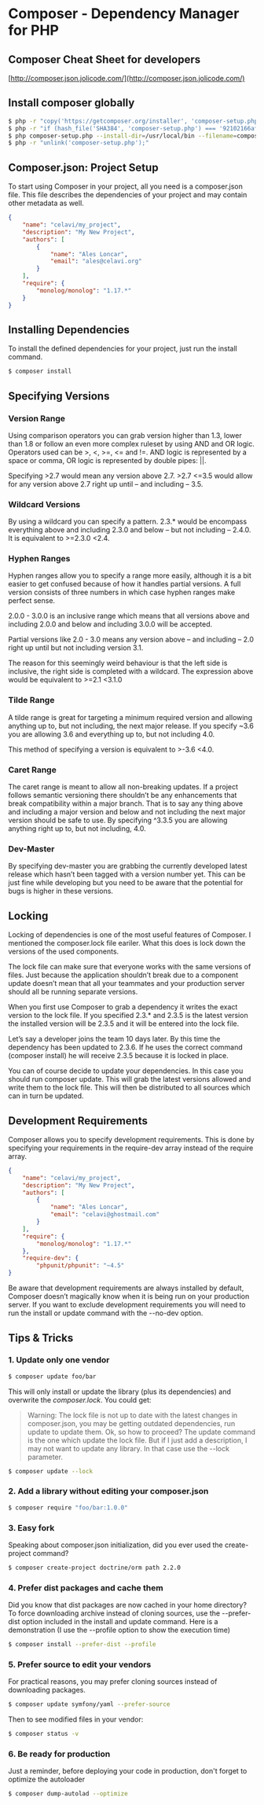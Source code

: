 # Composer - Dependency Manager for PHP
## Composer Cheat Sheet for developers
[http://composer.json.jolicode.com/](http://composer.json.jolicode.com/)
## Install composer globally
```bash
$ php -r "copy('https://getcomposer.org/installer', 'composer-setup.php');"
$ php -r "if (hash_file('SHA384', 'composer-setup.php') === '92102166af5abdb03f49ce52a40591073a7b859a86e8ff13338cf7db58a19f7844fbc0bb79b2773bf30791e935dbd938') { echo 'Installer verified'; } else { echo 'Installer corrupt'; unlink('composer-setup.php'); } echo PHP_EOL;"
$ php composer-setup.php --install-dir=/usr/local/bin --filename=composer
$ php -r "unlink('composer-setup.php');"
```
## Composer.json: Project Setup
To start using Composer in your project, all you need is a composer.json file. This file describes the dependencies of your project and may contain other metadata as well.
```json
{
    "name": "celavi/my_project",
    "description": "My New Project",
    "authors": [
        {
            "name": "Ales Loncar",
            "email": "ales@celavi.org"
        }
    ],
    "require": {
        "monolog/monolog": "1.17.*"
    }
}
```
## Installing Dependencies
To install the defined dependencies for your project, just run the install command.
```bash
$ composer install
```
## Specifying Versions
### Version Range

Using comparison operators you can grab version higher than 1.3, lower than 1.8 or follow an even more complex ruleset by using AND and OR logic. Operators used can be >, <, >=, <= and !=. AND logic is represented by a space or comma, OR logic is represented by double pipes: ||.

Specifying >2.7 would mean any version above 2.7. >2.7 <=3.5 would allow for any version above 2.7 right up until – and including – 3.5.

### Wildcard Versions

By using a wildcard you can specify a pattern. 2.3.* would be encompass everything above and including 2.3.0 and below – but not including – 2.4.0. It is equivalent to >=2.3.0 <2.4.

### Hyphen Ranges

Hyphen ranges allow you to specify a range more easily, although it is a bit easier to get confused because of how it handles partial versions. A full version consists of three numbers in which case hyphen ranges make perfect sense.

2.0.0 - 3.0.0 is an inclusive range which means that all versions above and including 2.0.0 and below and including 3.0.0 will be accepted.

Partial versions like 2.0 - 3.0 means any version above – and including – 2.0 right up until but not including version 3.1.

The reason for this seemingly weird behaviour is that the left side is inclusive, the right side is completed with a wildcard. The expression above would be equivalent to >=2.1 <3.1.0

### Tilde Range

A tilde range is great for targeting a minimum required version and allowing anything up to, but not including, the next major release. If you specify ~3.6 you are allowing 3.6 and everything up to, but not including 4.0.

This method of specifying a version is equivalent to >-3.6 <4.0.

### Caret Range

The caret range is meant to allow all non-breaking updates. If a project follows semantic versioning there shouldn’t be any enhancements that break compatibility within a major branch. That is to say any thing above and including a major version and below and not including the next major version should be safe to use. By specifying ^3.3.5 you are allowing anything right up to, but not including, 4.0.

### Dev-Master

By specifying dev-master you are grabbing the currently developed latest release which hasn’t been tagged with a version number yet. This can be just fine while developing but you need to be aware that the potential for bugs is higher in these versions.

## Locking
Locking of dependencies is one of the most useful features of Composer. I mentioned the composer.lock file eariler. What this does is lock down the versions of the used components.

The lock file can make sure that everyone works with the same versions of files. Just because the application shouldn’t break due to a component update doesn’t mean that all your teammates and your production server should all be running separate versions.

When you first use Composer to grab a dependency it writes the exact version to the lock file. If you specified 2.3.* and 2.3.5 is the latest version the installed version will be 2.3.5 and it will be entered into the lock file.

Let’s say a developer joins the team 10 days later. By this time the dependency has been updated to 2.3.6. If he uses the correct command (composer install) he will receive 2.3.5 because it is locked in place.

You can of course decide to update your dependencies. In this case you should run composer update. This will grab the latest versions allowed and write them to the lock file. This will then be distributed to all sources which can in turn be updated.

## Development Requirements
Composer allows you to specify development requirements. This is done by specifying your requirements in the require-dev array instead of the require array.
```json
{
    "name": "celavi/my_project",
    "description": "My New Project",
    "authors": [
        {
            "name": "Ales Loncar",
            "email": "celavi@ghostmail.com"
        }
    ],
    "require": {
        "monolog/monolog": "1.17.*"
    },
	"require-dev": {
        "phpunit/phpunit": "~4.5"
}
```
Be aware that development requirements are always installed by default, Composer doesn’t magically know when it is being run on your production server. If you want to exclude development requirements you will need to run the install or update command with the --no-dev option.
## Tips & Tricks
### 1. Update only one vendor
```bash
$ composer update foo/bar
```
This will only install or update the library (plus its dependencies) and overwrite the *composer.lock*. You could get:
> Warning: The lock file is not up to date with the latest changes in composer.json, you may be getting outdated dependencies, run update to update them.
Ok, so how to proceed? The update command is the one which update the lock file. But if I just add a description, I may not want to update any library. In that case use the --lock parameter.

```bash
$ composer update --lock
```
### 2. Add a library without editing your composer.json
```bash
$ composer require "foo/bar:1.0.0"
```
### 3. Easy fork
Speaking about composer.json initialization, did you ever used the create-project command?
```bash
$ composer create-project doctrine/orm path 2.2.0
```
### 4. Prefer dist packages and cache them
Did you know that dist packages are now cached in your home directory?
To force downloading archive instead of cloning sources, use the --prefer-dist option included in the install and update command.
Here is a demonstration (I use the --profile option to show the execution time)
```bash
$ composer install --prefer-dist --profile
```
### 5. Prefer source to edit your vendors
For practical reasons, you may prefer cloning sources instead of downloading packages.
```bash
$ composer update symfony/yaml --prefer-source
```
Then to see modified files in your vendor:
```bash
$ composer status -v
```
### 6. Be ready for production
Just a reminder, before deploying your code in production, don't forget to optimize the autoloader
```bash
$ composer dump-autolad --optimize
```
